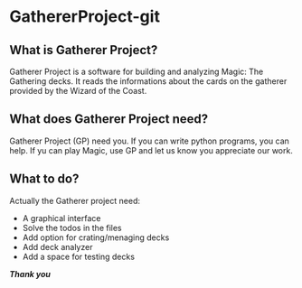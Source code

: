 # GathererProject-git

## What is Gatherer Project?
Gatherer Project is a software for building and analyzing Magic: The Gathering decks.
It reads the informations about the cards on the gatherer provided by the Wizard of the Coast. 

## What does Gatherer Project need?
Gatherer Project (GP) need you. If you can write python programs, you can help.
If yu can play Magic, use GP and let us know you appreciate our work.

## What to do?
Actually the Gatherer project need:
- A graphical interface
- Solve the todos in the files
- Add option for crating/menaging decks
- Add deck analyzer
- Add a space for testing decks

***Thank you***
